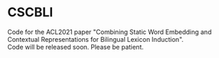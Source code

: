 # CSCBLI
Code for the ACL2021 paper "Combining Static Word Embedding and Contextual Representations for Bilingual Lexicon Induction".  
Code will be released soon. Please be patient.
